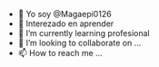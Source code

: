- 👋 Yo soy @Magaepi0126
- 👀 Interezado en aprender
- 🌱 I’m currently learning profesional
- 💞️ I’m looking to collaborate on ...
- 📫 How to reach me ...

<!---
Magaepi0126/Magaepi0126 is a ✨ special ✨ repository because its `README.md` (this file) appears on your GitHub profile.
You can click the Preview link to take a look at your changes.
--->
